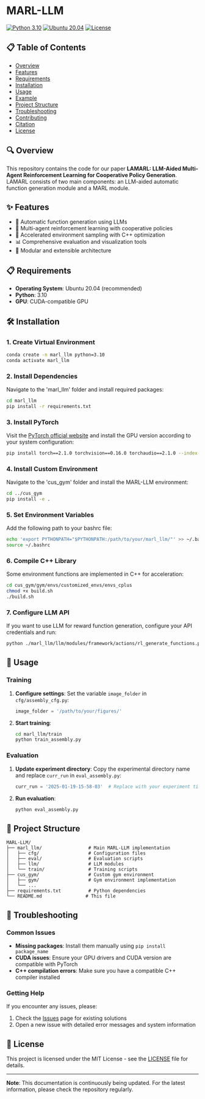 # MARL-LLM

[![Python 3.10](https://img.shields.io/badge/python-3.10-blue.svg)](https://www.python.org/downloads/release/python-3100/)
[![Ubuntu 20.04](https://img.shields.io/badge/ubuntu-20.04-orange.svg)](https://releases.ubuntu.com/20.04/)
[![License](https://img.shields.io/badge/license-MIT-green.svg)](LICENSE)

## 📋 Table of Contents
- [Overview](#overview)
- [Features](#features)
- [Requirements](#requirements)
- [Installation](#installation)
- [Usage](#usage)
- [Example](#example)
- [Project Structure](#project-structure)
- [Troubleshooting](#troubleshooting)
- [Contributing](#contributing)
- [Citation](#citation)
- [License](#license)

## 🔍 Overview

This repository contains the code for our paper **LAMARL: LLM-Aided Multi-Agent Reinforcement Learning for Cooperative Policy Generation**. LAMARL consists of two main components: an LLM-aided automatic function generation module and a MARL module.

## ✨ Features
- 🤖 Automatic function generation using LLMs
- 🎯 Multi-agent reinforcement learning with cooperative policies
- 🚀 Accelerated environment sampling with C++ optimization
- 📊 Comprehensive evaluation and visualization tools
- 🔧 Modular and extensible architecture

## 📋 Requirements

- **Operating System**: Ubuntu 20.04 (recommended)
- **Python**: 3.10
- **GPU**: CUDA-compatible GPU

## 🛠️ Installation

### 1. Create Virtual Environment
```bash
conda create -n marl_llm python=3.10
conda activate marl_llm
```

### 2. Install Dependencies
Navigate to the 'marl_llm' folder and install required packages:
```bash
cd marl_llm
pip install -r requirements.txt
```

### 3. Install PyTorch
Visit the [PyTorch official website](https://pytorch.org/get-started/previous-versions/) and install the GPU version according to your system configuration:
```bash
pip install torch==2.1.0 torchvision==0.16.0 torchaudio==2.1.0 --index-url https://download.pytorch.org/whl/cu121
```

### 4. Install Custom Environment
Navigate to the 'cus_gym' folder and install the MARL-LLM environment:
```bash
cd ../cus_gym
pip install -e .
```

### 5. Set Environment Variables
Add the following path to your bashrc file:
```bash
echo 'export PYTHONPATH="$PYTHONPATH:/path/to/your/marl_llm/"' >> ~/.bashrc
source ~/.bashrc
```

### 6. Compile C++ Library
Some environment functions are implemented in C++ for acceleration:
```bash
cd cus_gym/gym/envs/customized_envs/envs_cplus
chmod +x build.sh
./build.sh
```

### 7. Configure LLM API
If you want to use LLM for reward function generation, configure your API credentials and run:
```bash
python ./marl_llm/llm/modules/framework/actions/rl_generate_functions.py
```

## 🚀 Usage

### Training

1. **Configure settings**: Set the variable `image_folder` in `cfg/assembly_cfg.py`:
   ```python
   image_folder = '/path/to/your/figures/'
   ```

2. **Start training**:
   ```bash
   cd marl_llm/train
   python train_assembly.py
   ```

### Evaluation

1. **Update experiment directory**: Copy the experimental directory name and replace `curr_run` in `eval_assembly.py`:
   ```python
   curr_run = '2025-01-19-15-58-03'  # Replace with your experiment timestamp
   ```

2. **Run evaluation**:
   ```bash
   python eval_assembly.py
   ```

## 📁 Project Structure

```
MARL-LLM/
├── marl_llm/                 # Main MARL-LLM implementation
│   ├── cfg/                  # Configuration files
│   ├── eval/                 # Evaluation scripts
│   ├── llm/                  # LLM modules
│   └── train/                # Training scripts
├── cus_gym/                  # Custom gym environment
│   ├── gym/                  # Gym environment implementation
│   └── ...
├── requirements.txt          # Python dependencies
└── README.md                # This file
```

## 🔧 Troubleshooting

### Common Issues

- **Missing packages**: Install them manually using `pip install package_name`
- **CUDA issues**: Ensure your GPU drivers and CUDA version are compatible with PyTorch
- **C++ compilation errors**: Make sure you have a compatible C++ compiler installed

### Getting Help

If you encounter any issues, please:
1. Check the [Issues](https://github.com/Guobin-Zhu/MARL-LLM/issues) page for existing solutions
2. Open a new issue with detailed error messages and system information

<!-- ## 📝 Citation

If you use this code in your research, please cite our paper:

```bibtex
@article{your_paper_2024,
  title={LAMARL: LLM-Aided Multi-Agent Reinforcement Learning for Cooperative Policy Generation},
  author={Your Name and Co-authors},
  journal={Your Journal/Conference},
  year={2024}
}
``` -->

## 📄 License

This project is licensed under the MIT License - see the [LICENSE](LICENSE) file for details.

---

**Note**: This documentation is continuously being updated. For the latest information, please check the repository regularly.